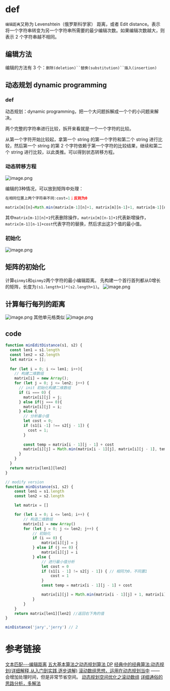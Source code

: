 # def
`编辑距离`又称为 Levenshtein（俄罗斯科学家） 距离，或者 Edit distance。表示将一个字符串转变为另一个字符串所需要的最少编辑次数。如果编辑次数越大，则表示 2 个字符串越不相同。
## 编辑方法
编辑的方法有 3 个：`删除(deletion)``替换(substitution)``插入(insertion)`
## 动态规划 dynamic programming
### def
动态规划：dynamic programming，把一个大问题拆解成一个个的小问题来解决。

两个完整的字符串进行比较，拆开来看就是一个一个字符的比较。

从第一个字符开始比较起，拿第一个 string 的第一个字符和第二个 string 进行比较，然后第一个 string 的第 2 个字符依赖于第一个字符的比较结果，继续和第二个 string 进行比较，以此类推。可以得到状态转移方程。
### 动态转移方程
![image.png](https://cdn.nlark.com/yuque/0/2022/png/12949875/1652861657714-a3f8720e-73d4-45db-9b70-c590559e8399.png#clientId=ufea5992f-bf92-4&crop=0&crop=0&crop=1&crop=1&from=paste&height=238&id=uda7155ca&margin=%5Bobject%20Object%5D&name=image.png&originHeight=238&originWidth=862&originalType=binary&ratio=1&rotation=0&showTitle=false&size=114450&status=done&style=none&taskId=udd19d45a-a3ca-4230-a705-d2efb2fde0b&title=&width=862)

编辑的3种情况，可以放到矩阵中处理：
```javascript
在相同位置上两个字符串不同:cost=1；反则为0

matrix[m][n]=Math.min(matrix[m-1][n]+1, matrix[m][n-1]+1, matrix[m-1][n-1]+cost)
```
其中`matrix[m-1][n]+1`代表删除操作，`matrix[m][n-1]+1`代表新增操作，`matrix[m-1][n-1]+cost`代表字符的替换，然后求出这3个值的最小值。

### 初始化
![image.png](https://cdn.nlark.com/yuque/0/2022/png/12949875/1652861684321-a5a4a11e-3b72-423b-a1c2-40ec3359de77.png#clientId=ufea5992f-bf92-4&crop=0&crop=0&crop=1&crop=1&from=paste&height=111&id=QIOJ9&margin=%5Bobject%20Object%5D&name=image.png&originHeight=111&originWidth=142&originalType=binary&ratio=1&rotation=0&showTitle=false&size=4226&status=done&style=none&taskId=uf5bca34b-9d0d-4457-8eef-87537985f7c&title=&width=142)
## 矩阵的初始化
计算`qinmy1`和`qinmy2`两个字符的最小编辑距离。
先构建一个首行首列都从0增长的矩阵，长度为`(s1.length+1)*(s2.length+1)`。
![image.png](https://cdn.nlark.com/yuque/0/2022/png/12949875/1651742679103-6c993be2-d22c-4517-819f-8b2b0b1ad89b.png#clientId=ueee0efc7-696c-4&crop=0&crop=0&crop=1&crop=1&from=paste&height=174&id=ue634e409&margin=%5Bobject%20Object%5D&name=image.png&originHeight=348&originWidth=494&originalType=binary&ratio=1&rotation=0&showTitle=false&size=17177&status=done&style=none&taskId=u16d5675e-aa39-4894-8c2d-f6b634eaf90&title=&width=247)
## 计算每行每列的距离
![image.png](https://cdn.nlark.com/yuque/0/2022/png/12949875/1651743161914-4915a715-ef39-4d5a-8c23-de1fef3c0087.png#clientId=ueee0efc7-696c-4&crop=0&crop=0&crop=1&crop=1&from=paste&height=189&id=u375deffd&margin=%5Bobject%20Object%5D&name=image.png&originHeight=378&originWidth=614&originalType=binary&ratio=1&rotation=0&showTitle=false&size=30003&status=done&style=none&taskId=ue929e078-27a6-4caf-aea8-5814c4872b7&title=&width=307)
其他单元格类似
![image.png](https://cdn.nlark.com/yuque/0/2022/png/12949875/1651802780032-9080c2af-3cba-4c21-a417-04432a8f6434.png#clientId=u905089be-a55f-4&crop=0&crop=0&crop=1&crop=1&from=paste&height=179&id=u0fbb01ac&margin=%5Bobject%20Object%5D&name=image.png&originHeight=358&originWidth=600&originalType=binary&ratio=1&rotation=0&showTitle=false&size=27035&status=done&style=none&taskId=ude257ba9-2e3e-46b7-b50e-98c796ee9b6&title=&width=300)

## code
```javascript
function minEditDistance(s1, s2) {
  const len1 = s1.length
  const len2 = s2.length
  let matrix = [];
  
  for (let i = 0; i <= len1; i++){
    // 构建二维数组
    matrix[i] = new Array();
    for (let j = 0; j <= len2; j++) {
      // init 初始化构建二维数组
      if (i === 0) {
        matrix[i][j] = j;
      } else if(j === 0){
        matrix[i][j] = i;
      } else {
        // 分析最小值
        let cost = 0;
        if (s1[i -1] !== s2[j - 1]) {
          cost = 1;
        }
        
        const temp = matrix[i - 1][j - 1] + cost
        matrix[i][j] = Math.min(matrix[i - 1][j], matrix[i][j - 1], temp)
      }
    }
  }
  return matrix[len1][len2]
}
```
```javascript
// modify version
function minDistance(s1, s2) {
    const len1 = s1.length
    const len2 = s2.length

    let matrix = []

    for (let i = 0; i <= len1; i++) {
        // 构造二维数组
        matrix[i] = new Array()
        for (let j = 0; j <= len2; j++) {
            // 初始化
            if (i == 0) {
                matrix[i][j] = j
            } else if (j == 0) {
                matrix[i][j] = i
            } else {
                // 进行最小值分析
                let cost = 0
                if (s1[i - 1] != s2[j - 1]) { // 相同为0，不同置1
                    cost = 1
                }
                const temp = matrix[i - 1][j - 1] + cost

                matrix[i][j] = Math.min(matrix[i - 1][j] + 1, matrix[i][j - 1] + 1, temp)
            }
        }
    }
    return matrix[len1][len2] //返回右下角的值
}

minDistance('jary','jerry') // 2
```
# 参考链接
[文本匹配---编辑距离](https://zhuanlan.zhihu.com/p/60141710)
[五大基本算法之动态规划算法 DP](https://houbb.github.io/2020/01/23/data-struct-learn-07-base-dp)
[经典中的经典算法:动态规划(详细解释,从入门到实践,逐步讲解)](https://blog.csdn.net/ailaojie/article/details/83014821)
[滚动数组思想，运用在动态规划当中](https://blog.csdn.net/weixin_40295575/article/details/80181756) —— 会增加处理时间，但是非常节省空间。
[动态规划空间优化之滚动数组](https://blog.csdn.net/qq_36378681/article/details/98657014)
[详细通俗的思路分析，多解法](https://leetcode-cn.com/problems/interleaving-string/solution/xiang-xi-tong-su-de-si-lu-fen-xi-duo-jie-fa-by-2-9/)



